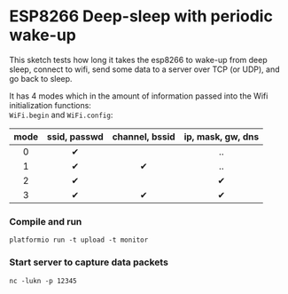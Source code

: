 # ESP8266 Deep-sleep with periodic wake-up

This sketch tests how long it takes the esp8266 to wake-up from deep sleep,
connect to wifi, send some data to a server over TCP (or UDP), and go back
to sleep.

It has 4 modes which in the amount of information passed into the Wifi initialization functions:                        
`WiFi.begin` and `WiFi.config`:                                                                                       

mode | ssid, passwd | channel, bssid | ip, mask, gw, dns                                                              
:---:|:---:|:---:|:---:                                                                                               
0 | ✔ |   |..                                                                                                         
1 | ✔ | ✔ |..                                                                                                         
2 | ✔ |   | ✔                                                                                                         
3 | ✔ | ✔ | ✔     

### Compile and run

`platformio run -t upload -t monitor`

### Start server to capture data packets

`nc -lukn -p 12345`

